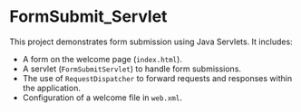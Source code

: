 # FormSubmit_Servlet

This project demonstrates form submission using Java Servlets. It includes:

- A form on the welcome page (`index.html`).
- A servlet (`FormSubmitServlet`) to handle form submissions.
- The use of `RequestDispatcher` to forward requests and responses within the application.
- Configuration of a welcome file in `web.xml`.
